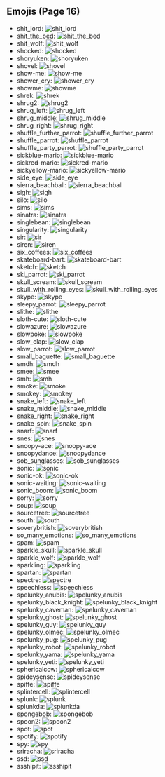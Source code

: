 
## Emojis (Page 16)

* shit_lord: ![shit_lord](output/shit_lord.png)
* shit_the_bed: ![shit_the_bed](output/shit_the_bed.png)
* shit_wolf: ![shit_wolf](output/shit_wolf.png)
* shocked: ![shocked](output/shocked.gif)
* shoryuken: ![shoryuken](output/shoryuken.gif)
* shovel: ![shovel](output/shovel.png)
* show-me: ![show-me](output/show-me)
* shower_cry: ![shower_cry](output/shower_cry.png)
* showme: ![showme](output/showme.jpg)
* shrek: ![shrek](output/shrek.png)
* shrug2: ![shrug2](output/shrug2.png)
* shrug_left: ![shrug_left](output/shrug_left.png)
* shrug_middle: ![shrug_middle](output/shrug_middle.png)
* shrug_right: ![shrug_right](output/shrug_right.png)
* shuffle_further_parrot: ![shuffle_further_parrot](output/shuffle_further_parrot.gif)
* shuffle_parrot: ![shuffle_parrot](output/shuffle_parrot.gif)
* shuffle_party_parrot: ![shuffle_party_parrot](output/shuffle_party_parrot.gif)
* sickblue-mario: ![sickblue-mario](output/sickblue-mario.gif)
* sickred-mario: ![sickred-mario](output/sickred-mario.gif)
* sickyellow-mario: ![sickyellow-mario](output/sickyellow-mario.gif)
* side_eye: ![side_eye](output/side_eye.png)
* sierra_beachball: ![sierra_beachball](output/sierra_beachball.gif)
* sigh: ![sigh](output/sigh.png)
* silo: ![silo](output/silo.png)
* sims: ![sims](output/sims.png)
* sinatra: ![sinatra](output/sinatra.png)
* singlebean: ![singlebean](output/singlebean.jpg)
* singularity: ![singularity](output/singularity.jpg)
* sir: ![sir](output/sir.png)
* siren: ![siren](output/siren.gif)
* six_coffees: ![six_coffees](output/six_coffees.png)
* skateboard-bart: ![skateboard-bart](output/skateboard-bart.gif)
* sketch: ![sketch](output/sketch.png)
* ski_parrot: ![ski_parrot](output/ski_parrot.gif)
* skull_scream: ![skull_scream](output/skull_scream.png)
* skull_with_rolling_eyes: ![skull_with_rolling_eyes](output/skull_with_rolling_eyes.png)
* skype: ![skype](output/skype.png)
* sleepy_parrot: ![sleepy_parrot](output/sleepy_parrot.gif)
* slithe: ![slithe](output/slithe.png)
* sloth-cute: ![sloth-cute](output/sloth-cute.jpg)
* slowazure: ![slowazure](output/slowazure)
* slowpoke: ![slowpoke](output/slowpoke.jpg)
* slow_clap: ![slow_clap](output/slow_clap.gif)
* slow_parrot: ![slow_parrot](output/slow_parrot.gif)
* small_baguette: ![small_baguette](output/small_baguette.png)
* smdh: ![smdh](output/smdh.gif)
* smee: ![smee](output/smee.jpg)
* smh: ![smh](output/smh.gif)
* smoke: ![smoke](output/smoke.gif)
* smokey: ![smokey](output/smokey.png)
* snake_left: ![snake_left](output/snake_left.png)
* snake_middle: ![snake_middle](output/snake_middle.png)
* snake_right: ![snake_right](output/snake_right.png)
* snake_spin: ![snake_spin](output/snake_spin.gif)
* snarf: ![snarf](output/snarf.png)
* snes: ![snes](output/snes.png)
* snoopy-ace: ![snoopy-ace](output/snoopy-ace.png)
* snoopydance: ![snoopydance](output/snoopydance.gif)
* sob_sunglasses: ![sob_sunglasses](output/sob_sunglasses.png)
* sonic: ![sonic](output/sonic.gif)
* sonic-ok: ![sonic-ok](output/sonic-ok.png)
* sonic-waiting: ![sonic-waiting](output/sonic-waiting.gif)
* sonic_boom: ![sonic_boom](output/sonic_boom.gif)
* sorry: ![sorry](output/sorry.jpg)
* soup: ![soup](output/soup.png)
* sourcetree: ![sourcetree](output/sourcetree.png)
* south: ![south](output/south.png)
* soverybritish: ![soverybritish](output/soverybritish.png)
* so_many_emotions: ![so_many_emotions](output/so_many_emotions.gif)
* spam: ![spam](output/spam.jpg)
* sparkle_skull: ![sparkle_skull](output/sparkle_skull.png)
* sparkle_wolf: ![sparkle_wolf](output/sparkle_wolf.png)
* sparkling: ![sparkling](output/sparkling.gif)
* spartan: ![spartan](output/spartan.png)
* spectre: ![spectre](output/spectre.png)
* speechless: ![speechless](output/speechless.gif)
* spelunky_anubis: ![spelunky_anubis](output/spelunky_anubis.png)
* spelunky_black_knight: ![spelunky_black_knight](output/spelunky_black_knight.png)
* spelunky_caveman: ![spelunky_caveman](output/spelunky_caveman.png)
* spelunky_ghost: ![spelunky_ghost](output/spelunky_ghost.png)
* spelunky_guy: ![spelunky_guy](output/spelunky_guy.png)
* spelunky_olmec: ![spelunky_olmec](output/spelunky_olmec.png)
* spelunky_pug: ![spelunky_pug](output/spelunky_pug.png)
* spelunky_robot: ![spelunky_robot](output/spelunky_robot.png)
* spelunky_yama: ![spelunky_yama](output/spelunky_yama.png)
* spelunky_yeti: ![spelunky_yeti](output/spelunky_yeti.png)
* sphericalcow: ![sphericalcow](output/sphericalcow.png)
* spideysense: ![spideysense](output/spideysense.png)
* spiffe: ![spiffe](output/spiffe.png)
* splintercell: ![splintercell](output/splintercell.png)
* splunk: ![splunk](output/splunk.png)
* splunkda: ![splunkda](output/splunkda.png)
* spongebob: ![spongebob](output/spongebob.png)
* spoon2: ![spoon2](output/spoon2.jpg)
* spot: ![spot](output/spot.gif)
* spotify: ![spotify](output/spotify.png)
* spy: ![spy](output/spy.png)
* sriracha: ![sriracha](output/sriracha.jpg)
* ssd: ![ssd](output/ssd.jpg)
* ssshipit: ![ssshipit](output/ssshipit.png)
